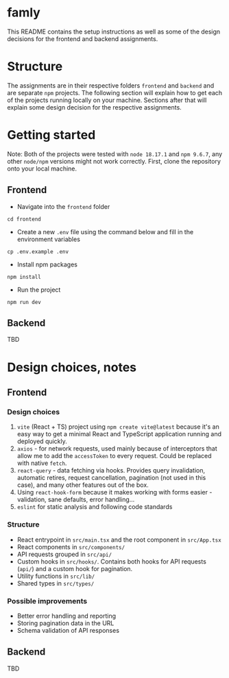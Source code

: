 # famly

This README contains the setup instructions as well as some of the design decisions for the frontend and backend assignments.

# Structure

The assignments are in their respective folders `frontend` and `backend` and are separate `npm` projects. The following section will explain how to get each of the projects running locally on your machine. Sections after that will explain some design decision for the respective assignments.

# Getting started

Note: Both of the projects were tested with `node 18.17.1` and `npm 9.6.7`, any other `node/npm` versions might not work correctly.
First, clone the repository onto your local machine.

## Frontend

- Navigate into the `frontend` folder

```
cd frontend
```

- Create a new `.env` file using the command below and fill in the environment variables

```
cp .env.example .env
```

- Install npm packages

```
npm install
```

- Run the project

```
npm run dev
```

## Backend

TBD

# Design choices, notes

## Frontend

### Design choices

1. `vite` (React + TS) project using `npm create vite@latest` because it's an easy way to get a minimal React and TypeScript application running and deployed quickly.
2. `axios` - for network requests, used mainly because of interceptors that allow me to add the `accessToken` to every request. Could be replaced with native `fetch`.
3. `react-query` - data fetching via hooks. Provides query invalidation, automatic retires, request cancellation, pagination (not used in this case), and many other features out of the box.
4. Using `react-hook-form` because it makes working with forms easier - validation, sane defaults, error handling...
5. `eslint` for static analysis and following code standards

### Structure

- React entrypoint in `src/main.tsx` and the root component in `src/App.tsx`
- React components in `src/components/`
- API requests grouped in `src/api/`
- Custom hooks in `src/hooks/`. Contains both hooks for API requests (`api/`) and a custom hook for pagination.
- Utility functions in `src/lib/`
- Shared types in `src/types/`

### Possible improvements

- Better error handling and reporting
- Storing pagination data in the URL
- Schema validation of API responses

## Backend

TBD
